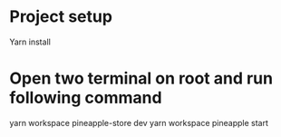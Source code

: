 # Project setup
Yarn install

# Open two terminal on root and run following command
yarn workspace pineapple-store dev
yarn workspace pineapple start

